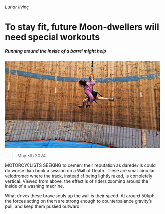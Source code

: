 ###### Lunar living

# To stay fit, future Moon-dwellers will need special workouts 

##### Running around the inside of a barrel might help 

![image](images/20240511_STP003.jpg) 

> May 8th 2024 

MOTORCYCLISTS SEEKING to cement their reputation as daredevils could do worse than book a session on a Wall of Death. These are small circular velodromes where the track, instead of being lightly raked, is completely vertical. Viewed from above, the effect is of riders zooming around the inside of a washing machine.

What drives these brave souls up the wall is their speed. At around 50kph, the forces acting on them are strong enough to counterbalance gravity’s pull, and keep them pushed outward.

